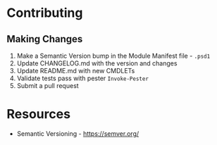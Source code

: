 # Contributing
## Making Changes
1. Make a Semantic Version bump in the Module Manifest file - `.psd1`
2. Update CHANGELOG.md with the version and changes
3. Update README.md with new CMDLETs
4. Validate tests pass with pester `Invoke-Pester`
5. Submit a pull request

# Resources
* Semantic Versioning - https://semver.org/